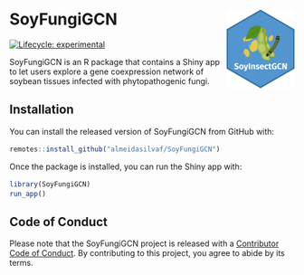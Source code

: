 
<!-- README.md is generated from README.Rmd. Please edit that file -->

# SoyFungiGCN <img src='man/figures/logo.png' align="right" height="139" />

<!-- badges: start -->

[![Lifecycle:
experimental](https://img.shields.io/badge/lifecycle-experimental-orange.svg)](https://lifecycle.r-lib.org/articles/stages.html#experimental)
<!-- badges: end -->

SoyFungiGCN is an R package that contains a Shiny app to let users
explore a gene coexpression network of soybean tissues infected with
phytopathogenic fungi.

## Installation

You can install the released version of SoyFungiGCN from GitHub with:

``` r
remotes::install_github("almeidasilvaf/SoyFungiGCN")
```

Once the package is installed, you can run the Shiny app with:

``` r
library(SoyFungiGCN)
run_app()
```

## Code of Conduct

Please note that the SoyFungiGCN project is released with a [Contributor
Code of
Conduct](https://contributor-covenant.org/version/2/0/CODE_OF_CONDUCT.html).
By contributing to this project, you agree to abide by its terms.
